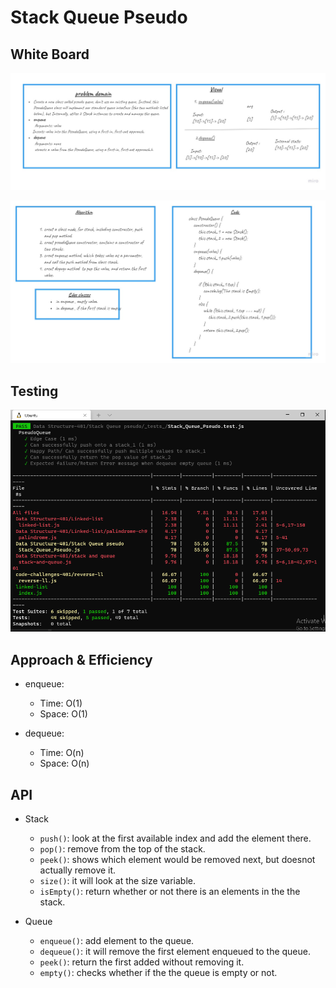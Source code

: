 # Stack Queue Pseudo

 ## White Board 

![img](whiteBoard1.jpg)

![img](whiteBoard2.jpg)

## Testing
![img](pseudoTest.PNG)

## Approach & Efficiency

* enqueue:
  * Time: O(1)
  * Space: O(1)

* dequeue:
  * Time: O(n)
  * Space: O(n)

## API

* Stack

  * `push()`: look at the first available index and add the element there.
  * `pop()`: remove from the top of the stack.
  * `peek()`: shows which element would be removed next, but doesnot actually remove it.
  * `size()`: it will look at the size variable.
  * `isEmpty()`: return whether or not there is an elements in the the stack.

* Queue
  * `enqueue()`: add element to the queue.
  * `dequeue()`: it will remove the first element enqueued to the queue.
  * `peek()`: return the first added without removing it.
  * `empty()`: checks whether if the the queue is empty or not.


